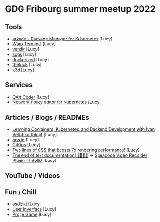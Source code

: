 # GDG Fribourg summer meetup 2022

## Tools

* [arkade - Package Manager for Kubernetes](https://github.com/alexellis/arkade) [Lucy]
* [Warp Terminal](https://warp.dev/) [Lucy]
* [vendir](https://carvel.dev/vendir/docs/v0.25.0/vendir-spec/) [Lucy]
* [sops](https://github.com/mozilla/sops) [Lucy]
* [dockerized](https://github.com/datastack-net/dockerized) [Lucy]
* [thefuck](https://github.com/nvbn/thefuck) [Lucy]
* [k3d](https://k3d.io/) [Lucy]

## Services

* [QArt Coder](https://www.qartcoder.com/qr/draw) [Lucy]
* [Network Policy editor for Kubernetes](https://editor.cilium.io/) [Lucy]

## Articles / Blogs / READMEs

* [Learning Containers, Kubernetes, and Backend Development with Ivan Velichko (blog)](https://iximiuz.com/en/) [Lucy]
* [ops.io](https://community.ops.io/) [Lucy]
* [GitOps](https://www.gitops.tech/) [Lucy]
* [Two lines of CSS that boosts 7x rendering performance!](https://dev.to/mnathani/two-lines-of-css-that-boosts-7x-rendering-performance-4mjd) [Lucy]
* [The end of text documentation! 👨‍💻👩‍💻](https://dev.to/magensmith/the-end-of-text-documentation-3e1o) -> [Speacode Video Recorder Plugin - IntelliJ](https://plugins.jetbrains.com/plugin/15672-speacode-video-screen-recorder-for-code--python-java-js-php-etc/) [Lucy]

## YouTube / Videos


## Fun / Chill

* [asdf;lkj](https://asdfsemicolonlkj.com/) [Lucy]
* [User Inyerface](https://userinyerface.com/) [Lucy]
* [Proge Game](https://progegame.com/) [Lucy]
